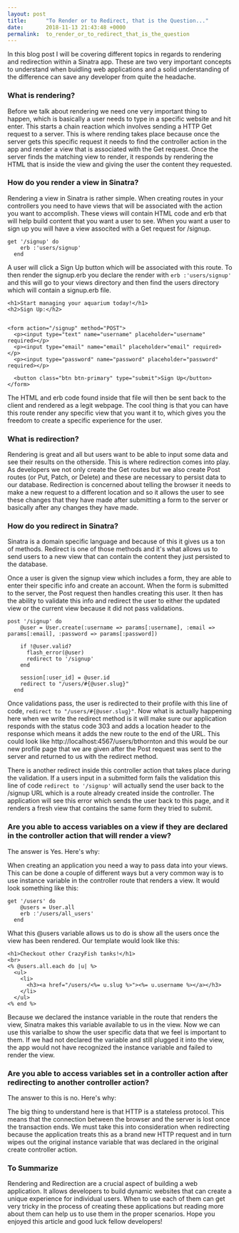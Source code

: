 ```yaml
---
layout: post
title:      "To Render or to Redirect, that is the Question..."
date:       2018-11-13 21:43:48 +0000
permalink:  to_render_or_to_redirect_that_is_the_question
---
```


In this blog post I will be covering different topics in regards to rendering and redirection within a Sinatra app. These are two very important concepts to understand when buidling web applications and a solid understanding of the difference can save any developer from quite the headache. 

### What is rendering? 

Before we talk about rendering we need one very important thing to happen, which is basically a user needs to type in a specific website and hit enter. This starts a chain reaction which involves sending a HTTP Get request to a server. This is where rending takes place because once the server gets this specific request it needs to find the controller action in the app and render a view that is associated with the Get request. Once the server finds the matching view to render, it responds by rendering the HTML that is inside the view and giving the user the content they requested.

### How do you render a view in Sinatra?

Rendering a view in Sinatra is rather simple. When creating routes in your controllers you need to have views that will be associated with the action you want to accomplish. These views will contain HTML code and erb that will help build content that you want a user to see. When you want a user to sign up you will have a view associted with a Get request for /signup. 

```
get '/signup' do 
    erb :'users/signup'
  end 
```

A user will click a Sign Up button which will be associated with this route. To then render the signup.erb you declare the render with `erb :'users/signup'` and this will go to your views directory and then find the users directory which will contain a signup.erb file. 

```
<h1>Start managing your aquarium today!</h1>
<h2>Sign Up:</h2>


<form action="/signup" method="POST">
  <p><input type="text" name="username" placeholder="username" required></p>
  <p><input type="email" name="email" placeholder="email" required></p>
  <p><input type="password" name="password" placeholder="password" required></p>
 
  <button class="btn btn-primary" type="submit">Sign Up</button>
</form>
```

The HTML and erb code found inside that file will then be sent back to the client and rendered as a legit webpage. The cool thing is that you can have this route render any specific view that you want it to, which gives you the freedom to create a specific experience for the user. 


### What is redirection? 
	
Rendering is great and all but users want to be able to input some data and see their results on the otherside. This is where redirection comes into play. As developers we not only create the Get routes but we also create Post routes (or Put, Patch, or Delete) and these are necessary to persist data to our database. Redirection is concerned about telling the browser it needs to make a new request to a different location and so it allows the user to see these changes that they have made after submitting a form to the server or basically after any changes they have made. 


### How do you redirect in Sinatra?

Sinatra is a domain specific language and because of this it gives us a ton of methods. Redirect is one of those methods and it's what allows us to send users to a new view that can contain the content they just persisted to the database. 

Once a user is given the signup view which includes a form, they are able to enter their specific info and create an account. When the form is submitted to the server, the Post request then handles creating this user. It then has the ability to validate this info and redirect the user to either the updated view or the current view because it did not pass validations. 

```
post '/signup' do
    @user = User.create(:username => params[:username], :email => params[:email], :password => params[:password])
    
    if !@user.valid?
      flash_error(@user)
      redirect to '/signup'
    end
    
    session[:user_id] = @user.id 
    redirect to "/users/#{@user.slug}"
  end 
``` 

Once validations pass, the user is redirected to their profile with this line of code, `redirect to "/users/#{@user.slug}"`.
Now what is actually happening here when we write the redirect method is it will make sure our application responds with the status code 303 and adds a location header to the response which means it adds the new route to the end of the URL. This could look like http://localhost:4567/users/bthornton and this would be our new profile page that we are given after the Post request was sent to the server and returned to us with the redirect method. 

There is another redirect inside this controller action that takes place during the validation. If a users input in a submitted form fails the validation this line of code `redirect to '/signup'` will actually send the user back to the /signup URL which is a route already created inside the controller. The application will see this error which sends the user back to this page, and it renders a fresh view that contains the same form they tried to submit. 


### Are you able to access variables on a view if they are declared in the controller action that will render a view? 


The answer is Yes. Here's why: 

When creating an application you need a way to pass data into your views. This can be done a couple of different ways but a very common way is to use instance variable in the controller route that renders a view. It would look something like this: 

```
get '/users' do 
    @users = User.all 
    erb :'/users/all_users'
  end 
```

What this @users variable allows us to do is show all the users once the view has been rendered. Our template would look like this: 

```
<h1>Checkout other CrazyFish tanks!</h1>
<br>
<% @users.all.each do |u| %>
  <ul>
    <li>
      <h3><a href="/users/<%= u.slug %>"><%= u.username %></a></h3>
    </li>
  </ul>
<% end %>
```

Because we declared the instance variable in the route that renders the view, Sinatra makes this variable available to us in the view. Now we can use this varialbe to show the user specific data that we feel is important to them. If we had not declared the variable and still plugged it into the view, the app would not have recognized the instance variable and failed to render the view. 


### Are you able to access variables set in a controller action after redirecting to another controller action? 

The answer to this is no. Here's why:

The big thing to understand here is that HTTP is a stateless protocol. This means that the connection between the browser and the server is lost once the transaction ends. We must take this into consideration when redirecting because the application treats this as a brand new HTTP request and in turn wipes out the original instance variable that was declared in the original create controller action. 

### To Summarize

Rendering and Redirection are a crucial aspect of building a web application. It allows developers to build dynamic websites that can create a unique experience for individual users. When to use each of them can get very tricky in the process of creating these applications but reading more about them can help us to use them in the proper scenarios. Hope you enjoyed this article and good luck fellow developers!



